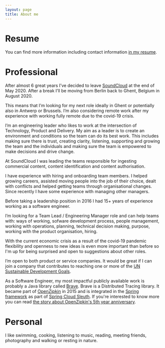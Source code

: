 ```yaml
---
layout: page
title: About me
---
```



# Resume

You can find more information including contact information [in my resume](../doc/Kristof_Adriaenssens_Resume_public.pdf).

# Professional


After almost 6 great years I’ve decided to leave [SoundCloud](https://soundcloud.com) at the end of May 2020.
After a break I’ll be moving from Berlin back to Ghent, Belgium in August 2020.

This means that I’m looking for my next role ideally in Ghent or potentially also in Antwerp or Brussels.
I’m also considering remote work after my experience with working fully remote due to the covid-19 crisis.

I’m an engineering leader who likes to work at the intersection of Technology, Product and Delivery.
My aim as a leader is to create an environment and conditions so the team can do its best work.
This includes making sure there is trust, creating clarity, listening, supporting and growing the team and the individuals and making sure the team is empowered to make decisions and drive change.

At SoundCloud I was leading the teams responsible for ingesting commercial content, content identification and content authorisation.

I have experience with hiring and onboarding team members. I helped growing careers, assisted moving people into the job of their choice, dealt with conflicts and helped getting teams through organisational changes. Since recently I have some experience with managing other managers.

Before taking a leadership position in 2016 I had 15+ years of experience working as a software engineer.

I’m looking for a Team Lead / Engineering Manager role and can help teams with: ways of working, sofware development process, people management, working with operations, planning, technical decision making, purpose, working with the product organisation, hiring.  

With the current economic crisis as a result of the covid-19 pandemic flexibility and openness to new ideas is even more important than before so I'm up for being surprised and open to suggestions about other roles.

I’m open to both product or service companies. It would be great if I can join a company that contributes to reaching one or more of the [UN Sustainable Development Goals](https://www.globalgoals.org).

As a Software Engineer, my most impactful publicly available work is probably a Java library called [Brave][1].  Brave is a Distributed Tracing library. It became part of [OpenZipkin](../2015-07-17-brave-moved-to-openzipkin/) in 2015 and is integrated in the [Spring framework](https://spring.io) as part of [Spring Cloud Sleuth](https://cloud.spring.io/spring-cloud-sleuth/). If you're interested to know more you can read [the story about OpenZipkin's 5th year anniversary](https://github.com/openzipkin/openzipkin.github.io/wiki/OpenZipkin's-5-year-anniversary).


# Personal

I like swimming, cooking, listening to music, reading, meeting friends, photography and walking or resting in nature.



[1]: https://github.com/openzipkin/brave


